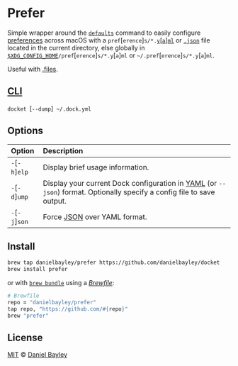 Prefer
======
Simple wrapper around the [`defaults`] command to easily configure [preferences] across macOS with a
`pref`[`erence`]`s/*.`[`y`\[`a`\]`ml`][YAML] or [`.json`][JSON] file located in the current directory, else globally in [`$XDG_CONFIG_HOME`]`/pref`[`erence`]`s/*.y`[`a`]`ml` or `~/.pref`[`erence`]`s/*.y`[`a`]`ml`.

Useful with [.files].

[CLI]
-----
`docket `[`--dump`]` ~/.dock.yml`

Options
---------------------------------------------------------------------------------------------------------------------------------------------
| Option         | Description                                                                                                              |
|:---------------|:-------------------------------------------------------------------------------------------------------------------------|
| `-`[`-h`]`elp` | Display brief usage information.                                                                                         |
| `-`[`-d`]`ump` | Display your current Dock configuration in [YAML] (or `--json`) format. Optionally specify a config file to save output. |
| `-`[`-j`]`son` | Force [JSON] over YAML format.                                                                                           |

Install
-------
~~~ sh
brew tap danielbayley/prefer https://github.com/danielbayley/docket
brew install prefer
~~~
or with [`brew bundle`] using a _[Brewfile]_:
~~~ rb
# Brewfile
repo = "danielbayley/prefer"
tap repo, "https://github.com/#{repo}"
brew "prefer"
~~~

License
-------
[MIT] © [Daniel Bayley]

[MIT]:                LICENSE.md
[Daniel Bayley]:      https://github.com/danielbayley

[`defaults`]:         https://
[preferences]:        https://support.apple.com/guide/mac-help/mh35859/mac

[YAML]:               https://yaml.org
[JSON]:               https://json.org

[homebrew]:           https://brew.sh
[`brew bundle`]:      https://docs.brew.sh/Manpage#bundle-subcommand
[brewfile]:           https://github.com/Homebrew/homebrew-bundle#usage

[.files]:             https://github.com/danielbayley/homebrew-dotfiles
[`$XDG_CONFIG_HOME`]: https://wiki.archlinux.org/title/XDG_Base_Directory#Specification

[cli]:                man.md
